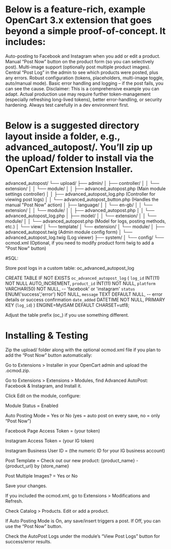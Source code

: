 # Below is a feature-rich, example OpenCart 3.x extension that goes beyond a simple proof-of-concept. It includes:

Auto-posting to Facebook and Instagram when you add or edit a product.
Manual “Post Now” button on the product form (so you can selectively post).
Multi-image support (optionally post multiple product images).
Central “Post Log” in the admin to see which products were posted, plus any errors.
Robust configuration (tokens, placeholders, multi-image toggle, auto/manual mode).
Basic error handling and logging – if the post fails, you can see the cause.
Disclaimer: This is a comprehensive example you can adapt. Actual production use may require further token-management (especially refreshing long-lived tokens), better error-handling, or security hardening. Always test carefully in a dev environment first.

# Below is a suggested directory layout inside a folder, e.g., advanced_autopost/. You’ll zip up the upload/ folder to install via the OpenCart Extension Installer.

advanced_autopost/
└── upload/
    ├── admin/
    │   ├── controller/
    │   │   └── extension/
    │   │       └── module/
    │   │           ├── advanced_autopost.php      (Main module settings controller)
    │   │           ├── advanced_autopost_log.php  (Controller for viewing post logs)
    │   │           └── advanced_autopost_button.php (Handles the manual "Post Now" action)
    │   ├── language/
    │   │   └── en-gb/
    │   │       └── extension/
    │   │           └── module/
    │   │               ├── advanced_autopost.php
    │   │               └── advanced_autopost_log.php
    │   ├── model/
    │   │   └── extension/
    │   │       └── module/
    │   │           └── advanced_autopost.php      (Model for logs, posting methods, etc.)
    │   └── view/
    │       └── template/
    │           └── extension/
    │               └── module/
    │                   ├── advanced_autopost.twig (Admin module config form)
    │                   └── advanced_autopost_log.twig (Log viewer)
    ├── system/
    │   └── config/
    └── ocmod.xml (Optional, if you need to modify product form twig to add a "Post Now" button)

#SQL: 

Store post logs in a custom table: oc_advanced_autopost_log

CREATE TABLE IF NOT EXISTS `oc_advanced_autopost_log` (
  `log_id` INT(11) NOT NULL AUTO_INCREMENT,
  `product_id` INT(11) NOT NULL,
  `platform` VARCHAR(50) NOT NULL,         -- 'facebook' or 'instagram'
  `status` ENUM('success','error') NOT NULL,
  `message` TEXT DEFAULT NULL,             -- error details or success confirmation
  `date_added` DATETIME NOT NULL,
  PRIMARY KEY (`log_id`)
) ENGINE=MyISAM DEFAULT CHARSET=utf8;

Adjust the table prefix (oc_) if you use something different.

# Installing & Testing
Zip the upload/ folder along with the optional ocmod.xml file if you plan to add the “Post Now” button automatically:

Go to Extensions > Installer in your OpenCart admin and upload the .ocmod.zip.

Go to Extensions > Extensions > Modules, find Advanced AutoPost: Facebook & Instagram, and Install it.

Click Edit on the module, configure:

Module Status = Enabled

Auto Posting Mode = Yes or No (yes = auto post on every save, no = only “Post Now”)

Facebook Page Access Token = (your token)

Instagram Access Token = (your IG token)

Instagram Business User ID = (the numeric ID for your IG business account)

Post Template = Check out our new product: {product_name} - {product_url} by {store_name}

Post Multiple Images? = Yes or No

Save your changes.

If you included the ocmod.xml, go to Extensions > Modifications and Refresh.

Check Catalog > Products. Edit or add a product.

If Auto Posting Mode is On, any save/insert triggers a post. If Off, you can use the “Post Now” button.

Check the AutoPost Logs under the module’s “View Post Logs” button for success/error results.
